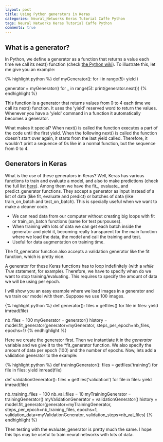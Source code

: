 ```yaml
---
layout: post
title: Using Python generators in Keras
categories: Neural_Networks Keras Tutorial Caffe Python
tags: Neural Networks Keras Tutorial Caffe Python
comments: true
---
```


## What is a generator?

In Python, we define a generator as a function that returns a value each time we call its next() function (check [the Python wiki](https://wiki.python.org/moin/Generators)). To illustrate this, let me give you an example:

{% highlight python %}
def myGenerator():
	for i in range(5):
		yield i

generator = myGenerator()
for _ in range(5):
	print(generator.next())
{% endhighlight %}

This function is a generator that returns values from 0 to 4 each time we call its next() function. It uses the 'yield' reserved word to return the values. Whenever you have a 'yield' command in a function it automatically becomes a generator.

What makes it special? When next() is called the function executes a part of the code until the first yield. When the following next() is called the function doesn't start over again, it starts from the last yield called. Therefore, it wouldn't print a sequence of 0s like in a normal function, but the sequence from 0 to 4.

## Generators in Keras

What is the use of these generators in Keras? Well, Keras has various functions to train and evaluate a model, and also to make predictions (check the full list [here](https://keras.io/models/model/)). Among them we have the fit_, evaluate_ and predict_generator functions. They accept a generator as input instead of a list of data (like fit, evaluate and predict) or batches of data (like train_on_batch and test_on_batch). This is specially useful when we want to make a cleaner code.

* We can read data from our computer without creating big loops with fit or train_on_batch functions (same for test purpouses).
* When training with lots of data we can get each batch inside the generator and yield it, becoming really transparent for the main function where we load the data, the model and call the training and test.
* Useful for data augmentation on training time.

The fit_generator function also accepts a validation generator like the fit function, which is pretty nice.

A generator for these Keras functions has to loop indefinitely (with a *while True* statement, for example). Therefore, we have to specify when do we want to stop training/evaluating. This requires to specify the amount of data we will be using per epoch.

I will show you an easy example where we load images in a generator and we train our model with them. Suppose we use 100 images.

{% highlight python %}
def generator():
	files = getfiles()
	for file in files:
		yield imread(file)

nb_files = 100
myGenerator = generator()
history = model.fit_generator(generator=myGenerator, steps_per_epoch=nb_files, epochs=1)
{% endhighlight %}

Here we create the generator first. Then we instantiate it in the *generator* variable and we give it to the *fit_generator function. We also specify the amount of data per epoch (100) and the number of epochs. Now, lets add a validation generator to the example:

{% highlight python %}
def trainingGenerator():
	files = getfiles('training')
	for file in files:
		yield imread(file)

def validationGenerator():
	files = getfiles('validation')
	for file in files:
		yield imread(file)

nb_training_files = 100
nb_val_files = 10
myTrainingGenerator = trainingGenerator()
myValidationGenerator = validationGenerator()
history = model.fit_generator(generator=myTrainingGenerator, steps_per_epoch=nb_training_files, epochs=1, validation_data=myValidationGenerator, validation_steps=nb_val_files)
{% endhighlight %}

Then testing with the evaluate_generator is pretty much the same. I hope this tips may be useful to train neural networks with lots of data.
